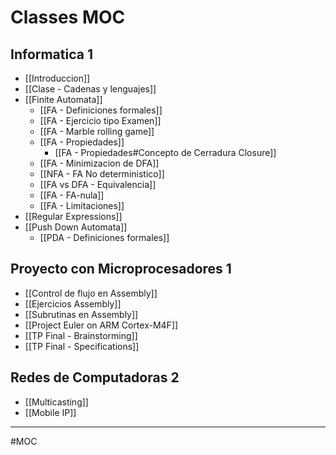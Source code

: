 # Classes MOC
## Informatica 1
- [[Introduccion]]
- [[Clase - Cadenas y lenguajes]]
- [[Finite Automata]]
	- [[FA - Definiciones formales]]
	- [[FA - Ejercicio tipo Examen]]
	- [[FA - Marble rolling game]]
	- [[FA - Propiedades]]
		- [[FA - Propiedades#Concepto de Cerradura Closure]]
	- [[FA - Minimizacion de DFA]]
	- [[NFA - FA No deterministico]]
	- [[FA vs DFA - Equivalencia]]
	- [[FA - FA-nula]]
	- [[FA - Limitaciones]]
- [[Regular Expressions]]
- [[Push Down Automata]]
	- [[PDA - Definiciones formales]]

## Proyecto con Microprocesadores 1
- [[Control de flujo en Assembly]]
- [[Ejercicios Assembly]]
- [[Subrutinas en Assembly]]
- [[Project Euler on ARM Cortex-M4F]]
- [[TP Final - Brainstorming]]
- [[TP Final - Specifications]]

## Redes de Computadoras 2
- [[Multicasting]]
- [[Mobile IP]]

---
#MOC 